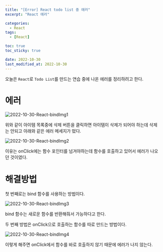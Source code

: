 ```yaml
---
title: "[Error] React todo list 중 에러"
excerpt: "React 에러"

categories:
  - React
tags:
  - [React]

toc: true
toc_sticky: true

date: 2022-10-30
last_modified_at: 2022-10-30
---
```


오늘은 `React`로 `Todo List`를 만드는 연습 중에 나온 에러를 정리하려고 한다.

# 에러

![2022-10-30-React-bindImg1](https://user-images.githubusercontent.com/11023303/198876278-c9a4ec2a-2241-4abd-b726-7b604301b50a.png)

위와 같이 아이템 목록중에 삭제 버튼을 클릭하면 아이템이 삭제가 되어야 하는데 삭제는 안되고 아래와 같은 에러 메세지가 떴다.

![2022-10-30-React-bindImg2](https://user-images.githubusercontent.com/11023303/198876288-c7cedf71-58b1-4815-a54f-567446712e87.png)

이유는 onClick에는 함수 포인터를 넘겨야하는데 함수를 호출하고 있어서 에러가 나오던 것이였다.

# 해결방법

첫 번째로는 bind 함수를 사용하는 방법이다.

![2022-10-30-React-bindImg3](https://user-images.githubusercontent.com/11023303/198876298-b381c80f-47d9-403d-8a30-2afce272cf4c.png)

bind 함수는 새로운 함수를 반환해줘서 가능하다고 한다.

두 번째 방법은 onClick으로 호출하는 함수를 따로 만드는 방법이다.

![2022-10-30-React-bindImg4](https://user-images.githubusercontent.com/11023303/198876308-d16f1bee-b82b-4726-8de9-fe4a60098f69.png)

이렇게 해주면 onClick에서 함수를 바로 호출하지 않기 때문에 에러가 나지 않는다.
